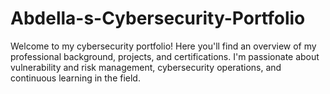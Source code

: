 # Abdella-s-Cybersecurity-Portfolio
Welcome to my cybersecurity portfolio! Here you'll find an overview of my professional background, projects, and certifications. I'm passionate about vulnerability and risk management, cybersecurity operations, and continuous learning in the field. 
